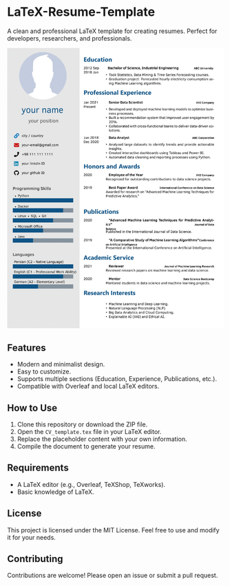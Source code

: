 # LaTeX-Resume-Template

A clean and professional LaTeX template for creating resumes. Perfect for developers, researchers, and professionals.

![Resume Preview](./resume-preview.png)

## Features
- Modern and minimalist design.
- Easy to customize.
- Supports multiple sections (Education, Experience, Publications, etc.).
- Compatible with Overleaf and local LaTeX editors.

## How to Use
1. Clone this repository or download the ZIP file.
2. Open the `CV_template.tex` file in your LaTeX editor.
3. Replace the placeholder content with your own information.
4. Compile the document to generate your resume.

## Requirements
- A LaTeX editor (e.g., Overleaf, TeXShop, TeXworks).
- Basic knowledge of LaTeX.

## License
This project is licensed under the MIT License. Feel free to use and modify it for your needs.

## Contributing
Contributions are welcome! Please open an issue or submit a pull request.
